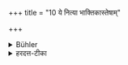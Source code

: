 +++
title = "10 ये नित्या भाक्तिकास्तेषाम्"

+++

<details><summary>Bühler</summary>

10. The division of the food must be made in such a manner that those who receive daily portions (slaves) do not suffer by it.
</details>

<details><summary>हरदत्त-टीका</summary>

## सूत्रम्
ये नित्या भाक्तिकास्तेषामनुपरोधेन संविभागो विहितः।  
### टिप्पनी
ये नित्या भाक्तिका भक्तार्हाः कर्मकरादयः तेषामुपरोधो यथा न भवति तथा वैश्वदेवान्ते अभ्यागतेभ्यः संविभागः कर्तव्यः ॥ १० ॥
</details>
